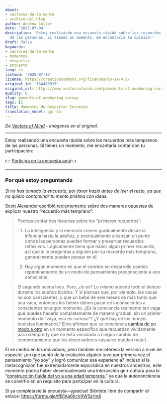 ```yaml
---
about:
- vectores-de-la-mente
- archivo-del-blog
author: Andrew Cutler
date: '2025-07-04'
description: 'Estoy realizando una encuesta rápida sobre los recuerdos más tempranos
  de las personas. Si tienes un momento, me encantaría tu opinión:'
draft: false
keywords:
- vectores-de-la-mente
- momentos
- despertar
- encuesta
lang: es
lastmod: '2025-07-13'
license: https://creativecommons.org/licenses/by-sa/4.0/
original_id: '164480915'
original_url: https://www.vectorsofmind.com/p/moments-of-awakening-survey
quality: 6
slug: moments-of-awakening-survey
tags: []
title: Momentos de Despertar Encuesta
translation_model: gpt-4o
---
```


*De [Vectors of Mind](https://www.vectorsofmind.com/p/moments-of-awakening-survey) - imágenes en el original.*

---

Estoy realizando una encuesta rápida sobre los recuerdos más tempranos de las personas. Si tienes un momento, me encantaría contar con tu participación:

👉 [Participa en la encuesta aquí](https://forms.gle/tfB1Aa6hcV4W5zHn8)👈

* * *

### Por qué estoy preguntando

_Si no has tomado la encuesta, por favor hazlo antes de leer el resto, ya que no quiero contaminar tu mente prístina con ideas._

Scott Alexander [escribió recientemente](https://www.astralcodexten.com/p/moments-of-awakening) sobre dos maneras opuestas de explicar nuestro “recuerdo más temprano”:

> Podrías contar dos historias sobre los “primeros recuerdos”:
> 
>   1. La inteligencia y la memoria crecen gradualmente desde la infancia hasta la adultez, y eventualmente alcanzan un punto donde las personas pueden formar y preservar recuerdos reflexivos. Lógicamente tiene que haber algún primer recuerdo, así que si le preguntas a alguien por su recuerdo más temprano, generalmente pueden pensar en él.
> 
>   2. Hay algún momento en que el cerebro en desarrollo cambia repentinamente de un modo de pensamiento preconsciente a uno consciente.
> 
> 

> 
> El segundo suena loco. Pero, ¿lo es? Lo mismo sucede todo el tiempo durante los sueños lúcidos. Y si piensas que, por ejemplo, las vacas no son conscientes, y que un bebé de seis meses es más tonto que una vaca, entonces los bebés deben pasar de inconscientes a conscientes en algún momento. ¿Es la conciencia realmente tan vaga que puedes hacerlo completamente de manera gradual, sin un primer momento de “vaya, eso es curioso”? ¿Y qué hay de los monjes budistas iluminados? Ellos afirman que su conciencia [cambia de un modo a otro](https://slatestarcodex.com/2019/10/21/the-pnse-paper/) en un momento específico que recuerdan vívidamente para siempre (y que no está vinculado a ningún cambio de comportamiento que los observadores casuales puedan notar).

Él se centró en los individuos, pero también me interesa la versión a nivel de _especie_: ¿en qué punto de la evolución alguien tuvo por primera vez el pensamiento “yo soy” y logró comunicar esa experiencia? Incluso si la metacognición fue extremadamente esporádica en nuestros ancestros, este momento podría haber desencadenado una interacción gen-cultura para la “[construcción fluida del yo a una edad temprana](https://www.vectorsofmind.com/i/140565846/weak-etoc),” ya que la autoconciencia se convirtió en un requisito para participar en la cultura.

Si ya completaste la encuesta—¡gracias! Siéntete libre de compartir el enlace: https://forms.gle/tfB1Aa6hcV4W5zHn8